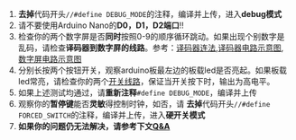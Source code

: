  1. **去掉**代码开头`//#define DEBUG_MODE`的注释，编译并上传，进入**debug模式**
 2. 请不要使用Arduino Nano的**D0，D1，D2端口**!!
 3. 检查你的两个数字屏是否**同时**按照0-9的顺序循环跳动。如果出现个别数字是乱码，请检查**译码器到数字屏的线路**。参考：[译码器连法](/instro#译码器连法),[译码器电路示意图](/attach#译码器电路示意图), [数字屏电路示意图](/attach#数字屏电路示意图)
 4. 分别长按两个按钮开关，观察arduino板最左边的板载led是否亮起。如果板载led常亮，请检查你的两个[开关线路](/instro#开关电路说明)，保证当开关按下时，输出为高电平。
 5. 如果上述测试均通过，请**重新注释**`#define DEBUG_MODE`，编译并上传
 6. 观察你的**暂停键**能否**灵敏**得控制时钟，如否，请 **去掉**代码开头`//#define FORCED_SWITCH`的注释，编译并上传，进入**硬开关模式**
 7. **如果你的问题仍无法解决，请参考下文[Q&A](/qa)**
